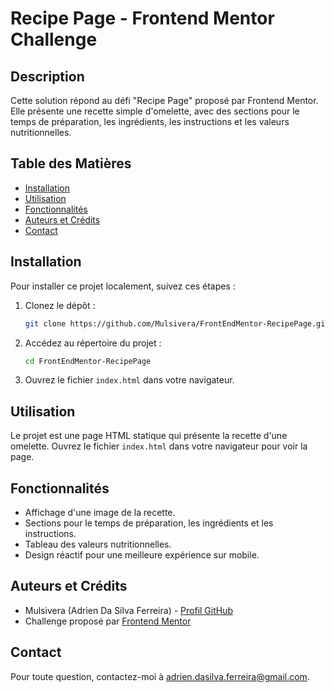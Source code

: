 # Recipe Page - Frontend Mentor Challenge

## Description
Cette solution répond au défi "Recipe Page" proposé par Frontend Mentor. Elle présente une recette simple d'omelette, avec des sections pour le temps de préparation, les ingrédients, les instructions et les valeurs nutritionnelles.

## Table des Matières
- [Installation](#installation)
- [Utilisation](#utilisation)
- [Fonctionnalités](#fonctionnalités)
- [Auteurs et Crédits](#auteurs-et-crédits)
- [Contact](#contact)

## Installation
Pour installer ce projet localement, suivez ces étapes :

1. Clonez le dépôt :
    ```bash
    git clone https://github.com/Mulsivera/FrontEndMentor-RecipePage.git
    ```
2. Accédez au répertoire du projet :
    ```bash
    cd FrontEndMentor-RecipePage
    ```

3. Ouvrez le fichier `index.html` dans votre navigateur.

## Utilisation
Le projet est une page HTML statique qui présente la recette d'une omelette. Ouvrez le fichier `index.html` dans votre navigateur pour voir la page.

## Fonctionnalités
- Affichage d'une image de la recette.
- Sections pour le temps de préparation, les ingrédients et les instructions.
- Tableau des valeurs nutritionnelles.
- Design réactif pour une meilleure expérience sur mobile.

## Auteurs et Crédits
- Mulsivera (Adrien Da Silva Ferreira) - [Profil GitHub](https://github.com/Mulsivera)
- Challenge proposé par [Frontend Mentor](https://www.frontendmentor.io/challenges)

## Contact
Pour toute question, contactez-moi à [adrien.dasilva.ferreira@gmail.com](mailto:adrien.dasilva.ferreira@gmail.com).
